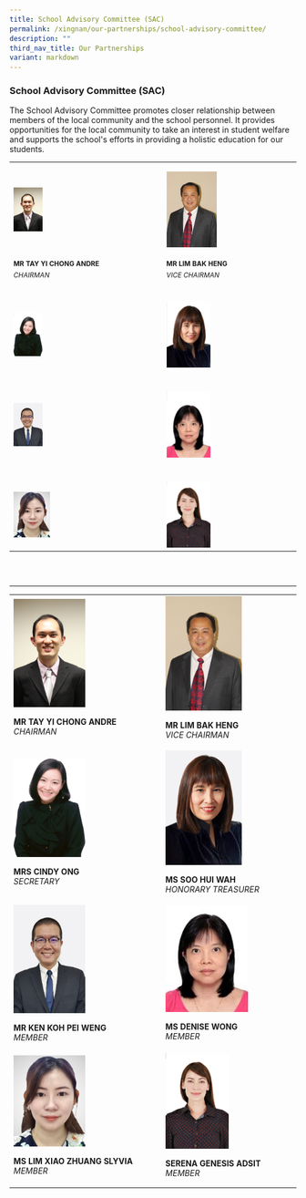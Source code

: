 ```yaml
---
title: School Advisory Committee (SAC)
permalink: /xingnan/our-partnerships/school-advisory-committee/
description: ""
third_nav_title: Our Partnerships
variant: markdown
---
```

<h3>School Advisory Committee (SAC)</h3>
<p>The School Advisory Committee promotes closer relationship between members
of the local community and the school personnel. It provides opportunities
for the local community to take an interest in student welfare and supports
the school's efforts in providing a holistic education for our students.</p>
<p></p>
<table style="minWidth: 50px">
<colgroup>
<col>
<col>
</colgroup>
<tbody>
<tr>
<td rowspan="1" colspan="1">
<p></p>
<div class="isomer-image-wrapper">
<img style="width: 20%;" height="auto" width="100%" alt="" src="/images/Our Staff/05 SAC/SAC1.png">
</div>
</td>
<td rowspan="1" colspan="1">
<p></p>
<div class="isomer-image-wrapper">
<img style="width: 40%;" height="auto" width="100%" alt="" src="/images/Our Staff/05 SAC/SAC2.png">
</div>
</td>
</tr>
<tr>
<td rowspan="1" colspan="1">
<p><strong><sup>MR TAY YI CHONG ANDRE</sup></strong><sup><br></sup><em><sup>CHAIRMAN</sup></em>
</p>
</td>
<td rowspan="1" colspan="1">
<p><strong><sup>MR LIM BAK HENG</sup></strong><sup><br></sup><em><sup>VICE CHAIRMAN</sup></em>
</p>
</td>
</tr>
<tr>
<td rowspan="1" colspan="1">
<p></p>
<div class="isomer-image-wrapper">
<img style="width: 20%;" height="auto" width="100%" alt="" src="/images/Our Staff/05 SAC/SAC3.png">
</div>
</td>
<td rowspan="1" colspan="1">
<p></p>
<div class="isomer-image-wrapper">
<img style="width: 35%;" height="auto" width="100%" alt="" src="/images/Our Staff/05 SAC/SAC4.png">
</div>
</td>
</tr>
<tr>
<td rowspan="1" colspan="1">
<p></p>
</td>
<td rowspan="1" colspan="1">
<p></p>
</td>
</tr>
<tr>
<td rowspan="1" colspan="1">
<p></p>
<div class="isomer-image-wrapper">
<img style="width: 20%;" height="auto" width="100%" alt="" src="/images/Our Staff/05 SAC/SAC5.png">
</div>
</td>
<td rowspan="1" colspan="1">
<p></p>
<div class="isomer-image-wrapper">
<img style="width: 35%;" height="auto" width="100%" alt="" src="/images/Our Staff/05 SAC/SAC6.png">
</div>
</td>
</tr>
<tr>
<td rowspan="1" colspan="1">
<p></p>
</td>
<td rowspan="1" colspan="1">
<p></p>
</td>
</tr>
<tr>
<td rowspan="1" colspan="1">
<p></p>
<div class="isomer-image-wrapper">
<img style="width: 25%;" height="auto" width="100%" alt="" src="/images/Our Staff/05 SAC/xnpssac7.png">
</div>
</td>
<td rowspan="1" colspan="1">
<p></p>
<div class="isomer-image-wrapper">
<img style="width: 35%;" height="auto" width="100%" alt="" src="/images/Our Staff/05 SAC/SAC8.png">
</div>
</td>
</tr>
<tr>
<th rowspan="1" colspan="1">
<p></p>
</th>
<th rowspan="1" colspan="1">
<p></p>
</th>
</tr>
<tr>
<td rowspan="1" colspan="1">
<p></p>
</td>
<td rowspan="1" colspan="1">
<p></p>
</td>
</tr>
<tr>
<td rowspan="1" colspan="1">
<p></p>
</td>
<td rowspan="1" colspan="1">
<p></p>
</td>
</tr>
</tbody>
</table>
<p></p>
<p></p>
<table style="minWidth: 50px">
<colgroup>
<col>
<col>
</colgroup>
<tbody>
<tr>
<td rowspan="1" colspan="1">
<div class="isomer-image-wrapper">
<img style="width:50%" height="auto" width="100%" alt="MR TAY YI CHONG ANDRE" src="/images/sac1.png">
</div>
<p><strong>MR TAY YI CHONG ANDRE</strong>
<br><em>CHAIRMAN</em>
</p>
</td>
<td rowspan="1" colspan="1">
<div class="isomer-image-wrapper">
<img style="width:60%" height="auto" width="100%" alt="MR LIM BAK HENG" src="/images/sac2.png">
</div>
<p><strong>MR LIM BAK HENG</strong>
<br><em>VICE CHAIRMAN</em>
</p>
</td>
</tr>
<tr>
<td rowspan="1" colspan="1">
<div class="isomer-image-wrapper">
<img style="width:50%" height="auto" width="100%" alt="MRS CINDY ONG" src="/images/Our%20Staff/01%20SL/SL1.png">
</div>
<p><strong>MRS CINDY ONG</strong>
<br><em>SECRETARY</em>
</p>
</td>
<td rowspan="1" colspan="1">
<div class="isomer-image-wrapper">
<img style="width:60%" height="auto" width="100%" alt="MS SOO HUI WAH" src="/images/sac4.png">
</div>
<p><strong>MS SOO HUI WAH</strong>
<br><em>HONORARY TREASURER</em>
</p>
</td>
</tr>
<tr>
<td rowspan="1" colspan="1">
<div class="isomer-image-wrapper">
<img style="width:50%" height="auto" width="100%" alt="MR KEN KOH PEI WENG" src="/images/sac5.png">
</div>
<p><strong>MR KEN KOH PEI WENG</strong>
<br><em>MEMBER</em>
</p>
</td>
<td rowspan="1" colspan="1">
<div class="isomer-image-wrapper">
<img style="width:65%" height="auto" width="100%" alt="MS DENISE WONG" src="/images/sac6.png">
</div>
<p><strong>MS DENISE WONG</strong>
<br><em>MEMBER</em>
</p>
</td>
</tr>
<tr>
<td rowspan="1" colspan="1">
<div class="isomer-image-wrapper">
<img style="width:50%" height="auto" width="100%" alt="MS LIM XIAO ZHUANG SLYVIA" src="/images/Our%20Staff/05%20SAC/xnpssac7.png">
</div>
<p><strong>MS LIM XIAO ZHUANG SLYVIA</strong>
<br><em>MEMBER</em>
</p>
</td>
<td rowspan="1" colspan="1">
<div class="isomer-image-wrapper">
<img style="width:50%" height="auto" width="100%" alt="Serena Genesis Adsit" src="/images/Our%20Staff/05%20SAC/SAC8.png">
</div>
<p><strong>SERENA GENESIS ADSIT</strong>
<br><em>MEMBER</em>
</p>
</td>
</tr>
</tbody>
</table>
<p></p>